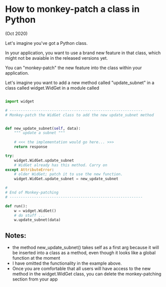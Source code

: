 # How to monkey-patch a class in Python

(Oct 2020)

Let's imagine you've got a Python class.

In your application, you want to use a brand new feature in that class, which
might not be avaiable in the released versions yet. 

You can "monkey-patch" the new feature into the class within your application.

Let's imagine you want to add a new method called "update_subnet" in a class
called widget.WidGet in a module called  

```python

import widget 

# ------------------------------------------------------------
# Monkey-patch the WidGet class to add the new update_subnet method


def new_update_subnet(self, data):
    """ update a subnet """
    
    # <<< the implementation would go here... >>>
    return response

try:
    widget.WidGet.update_subnet
    # WidGet already has this method. Carry on
except AttributeError:
    # older WidGet; patch it to use the new function.
    widget.WidGet.update_subnet = new_update_subnet

#
# End of Monkey-patching
# ------------------------------------------------------------

def run():
    w = widget.WidGet()
    # do stuff ...
    w.update_subnet(data)
```

## Notes:
* the method new_update_subnet() takes self as a first arg because
  it will be inserted into a class as a method, even though it looks like 
  a global function at the moment
* I have omitted the functionality in the example above.
* Once you are comfortable that all users will have access to the new
  method in the widget.WidGet class, you can delete the monkey-patching
  section from your app